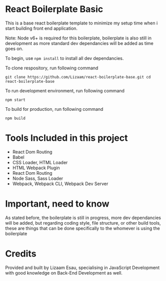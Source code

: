 # React Boilerplate Basic

This is a base react boilerplate template to minimize my setup time when i start building front end application.

Note: Node v6+ is required for this boilerplate, boilerplate is also still in development as more standard dev dependancies will be added as time goes on.

To begin, use `npm install` to install all dev dependancies.

To clone respository, run following command 

`git clone https://github.com/Lizaam/react-boilerplate-base.git
cd react-boilerplate-base
`

To run development environment, run following command

`npm start`

To build for production, run following command

`npm build` 

# Tools Included in this project

<ul>
  <li>React Dom Routing</li>
  <li>Babel</li>
  <li>CSS Loader, HTML Loader</li>
  <li>HTML Webpack Plugin</li>
  <li>React Dom Routing</li>
  <li>Node Sass, Sass Loader</li>
  <li>Webpack, Webpack CLI, Webpack Dev Server</li>
</ul>

# Important, need to know

As stated before, the boilerplate is still in progress, more dev dependancies will be added, but regarding coding style, file structure, or other build tools, these are things that can be done specifically to the whomever is using the boilerplate

# Credits

Provided and built by Lizaam Esau, specialising in JavaScript Development with good knowledge on Back-End Development as well.
